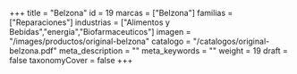 +++
title = "Belzona"
id = 19
marcas = ["Belzona"]
familias = ["Reparaciones"]
industrias = ["Alimentos y Bebidas","energia","Biofarmaceuticos"]
imagen = "/images/productos/original-belzona"
catalogo = "/catalogos/original-belzona.pdf"
meta_description = ""
meta_keywords = ""
weight = 19
draft = false
taxonomyCover = false
+++
